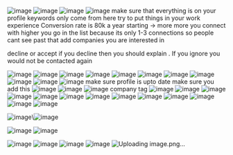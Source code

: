 
![image](https://user-images.githubusercontent.com/100101108/160187313-5efcd81d-be36-4a1c-8d5d-ad32f0244a9b.png)
![image](https://user-images.githubusercontent.com/100101108/160187411-ba530b17-b224-4324-a550-7c0e8805ed4c.png)
![image](https://user-images.githubusercontent.com/100101108/160187538-dc810df0-b411-4f06-bc97-791ea5043607.png)
![image](https://user-images.githubusercontent.com/100101108/160187792-03fc0703-1647-4015-afb2-11e94586b50a.png)
make sure that everything is on your profile  keywords only come from here 
try to put things in your work experience 
Conversion rate is 80k a year starting -> more 
more you connect with higher you go in the list 
because its only 1-3 connections so people cant see past that 
add companies you are interested in 


decline or accept if you decline then you should explain .   If you ignore you would not be contacted again 

![image](https://user-images.githubusercontent.com/100101108/160188498-1143c3ba-6c7e-40cf-8d77-ade6afe7078c.png)
![image](https://user-images.githubusercontent.com/100101108/160188747-64088dae-e81e-4e8f-8780-fec134667520.png)
![image](https://user-images.githubusercontent.com/100101108/160188806-359898d5-3e4c-44db-bded-7a2ba847ef17.png)
![image](https://user-images.githubusercontent.com/100101108/160188999-d36b19d0-1614-4d9d-b648-dddf530a0fd8.png)
![image](https://user-images.githubusercontent.com/100101108/160190079-a027b3cd-f3c1-4b68-8f70-ba7d5ca46070.png)
![image](https://user-images.githubusercontent.com/100101108/160190282-5000a929-2f1d-45ee-b677-cb97ac12c7ba.png)
![image](https://user-images.githubusercontent.com/100101108/160190334-4bbaea8c-38bb-4e9f-a5b5-93111576214d.png)
![image](https://user-images.githubusercontent.com/100101108/160190534-c34e2fc2-69c9-4ade-a80d-b14fe9188748.png)
![image](https://user-images.githubusercontent.com/100101108/160190663-68a0c9b1-c9ec-4b38-ba0a-d0af16f36296.png)
![image](https://user-images.githubusercontent.com/100101108/160190941-26185fc0-cc26-43a6-a4ae-3cf3ae502224.png)
![image](https://user-images.githubusercontent.com/100101108/160190962-772a11cb-5391-49ce-8ddd-26a6e263fe72.png)
make sure profile is upto date 
make sure you add this ![image](https://user-images.githubusercontent.com/100101108/160191204-32feb8c0-10c0-4b5f-847c-532a019c8679.png)
![image](https://user-images.githubusercontent.com/100101108/160191523-bbd4b431-4b1c-42a1-ba1d-34168e6a3a5c.png)
![image](https://user-images.githubusercontent.com/100101108/160191592-da9c7b45-1568-46a5-9042-ed0a84d24ba9.png)
company tag 
![image](https://user-images.githubusercontent.com/100101108/160191636-be6a9658-4a3d-4163-84ad-a866863a032b.png)
![image](https://user-images.githubusercontent.com/100101108/160191679-a0ca08b6-d554-40d9-bb62-aedb6228d56b.png)
![image](https://user-images.githubusercontent.com/100101108/160191726-b8bec66e-41f1-4734-94fb-d144b08559f4.png)
![image](https://user-images.githubusercontent.com/100101108/160191817-e7f763ac-3f76-4ab7-b2b1-9e29df0aa8e4.png)
![image](https://user-images.githubusercontent.com/100101108/160191835-2456eb55-4308-4e6d-bda7-283b9afc38f6.png)
![image](https://user-images.githubusercontent.com/100101108/160191886-f6b7f815-5859-4b4d-95c9-c8789b971bd7.png)
![image](https://user-images.githubusercontent.com/100101108/160192015-a9ae4ed1-e873-4fb4-8e2a-215a75197aa0.png)
![image](https://user-images.githubusercontent.com/100101108/160192052-aad5f399-c40a-4075-ba9f-715c898f528b.png)
![image](https://user-images.githubusercontent.com/100101108/160192122-6f662cb8-0845-4b3c-872f-f28965166c9d.png)
![image](https://user-images.githubusercontent.com/100101108/160192160-f9d43b02-0dc3-4419-9d4a-f464bea85ab6.png)
![image](https://user-images.githubusercontent.com/100101108/160192283-6e084b45-d75e-4f0f-a926-bbab0c92c067.png)
![image](https://user-images.githubusercontent.com/100101108/160192337-a4e6aee1-a966-4b30-a1a9-79d674e7c4f1.png)
![image](https://user-images.githubusercontent.com/100101108/160192409-62d0527c-5840-4d9b-9f0e-632da9dd2046.png)


![image](https://user-images.githubusercontent.com/100101108/160192479-e5729115-04ef-457e-90a3-06615b7e966f.png)\\![image](https://user-images.githubusercontent.com/100101108/160192558-b91e3c86-3dcd-40b6-8e5a-11f392e08d0a.png)


![image](https://user-images.githubusercontent.com/100101108/160192644-404f54ee-f63c-411e-82d0-c07f9d2662d9.png)
![image](https://user-images.githubusercontent.com/100101108/160193721-4496e4aa-0208-4121-9d9a-b7ba4332b01f.png)


![image](https://user-images.githubusercontent.com/100101108/160194099-ca31d444-17e4-4cf4-b228-8b8287124b21.png)
![image](https://user-images.githubusercontent.com/100101108/160194190-d17bd90b-8357-497c-9cb2-45dd05828e47.png)
![image](https://user-images.githubusercontent.com/100101108/160194527-1409e819-2af2-4226-89e4-d4da10e26151.png)
![image](https://user-images.githubusercontent.com/100101108/160194775-7fa85004-1398-4321-8b28-536e5689602a.png)
![Uploading image.png…]()





